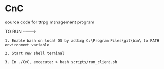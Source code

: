 # CnC
source code for ttrpg management program

TO RUN ---->

    1. Enable bash on local OS by adding C:\Program Files\git\bin\ to PATH environment variable

    2. Start new shell terminal

    3. In ./CnC, excecute: > bash scripts/run_client.sh
